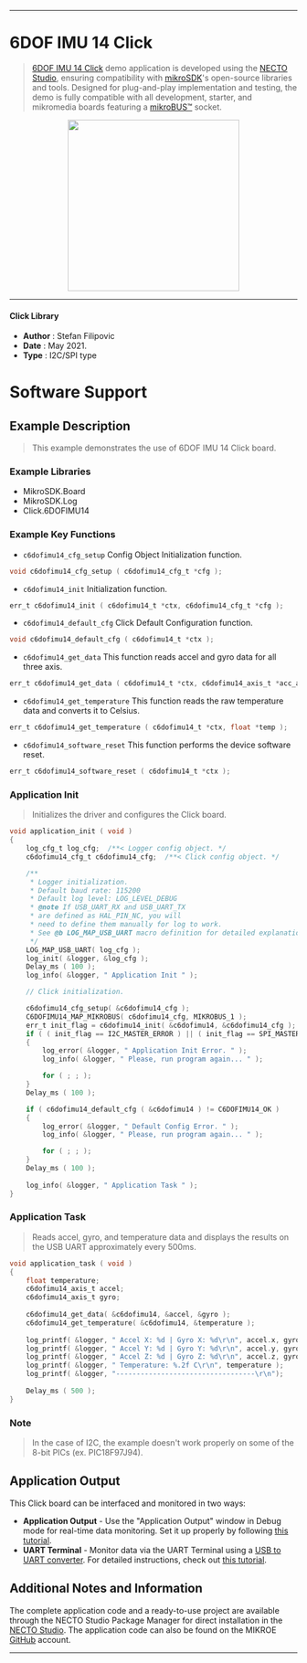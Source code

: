 
---
# 6DOF IMU 14 Click

> [6DOF IMU 14 Click](https://www.mikroe.com/?pid_product=MIKROE-4237) demo application is developed using
the [NECTO Studio](https://www.mikroe.com/necto), ensuring compatibility with [mikroSDK](https://www.mikroe.com/mikrosdk)'s
open-source libraries and tools. Designed for plug-and-play implementation and testing, the demo is fully compatible with
all development, starter, and mikromedia boards featuring a [mikroBUS&trade;](https://www.mikroe.com/mikrobus) socket.

<p align="center">
  <img src="https://www.mikroe.com/?pid_product=MIKROE-4237&image=1" height=300px>
</p>

---

#### Click Library

- **Author**        : Stefan Filipovic
- **Date**          : May 2021.
- **Type**          : I2C/SPI type

# Software Support

## Example Description

> This example demonstrates the use of 6DOF IMU 14 Click board.

### Example Libraries

- MikroSDK.Board
- MikroSDK.Log
- Click.6DOFIMU14

### Example Key Functions

- `c6dofimu14_cfg_setup` Config Object Initialization function.
```c
void c6dofimu14_cfg_setup ( c6dofimu14_cfg_t *cfg );
```

- `c6dofimu14_init` Initialization function.
```c
err_t c6dofimu14_init ( c6dofimu14_t *ctx, c6dofimu14_cfg_t *cfg );
```

- `c6dofimu14_default_cfg` Click Default Configuration function.
```c
void c6dofimu14_default_cfg ( c6dofimu14_t *ctx );
```

- `c6dofimu14_get_data` This function reads accel and gyro data for all three axis.
```c
err_t c6dofimu14_get_data ( c6dofimu14_t *ctx, c6dofimu14_axis_t *acc_axis, c6dofimu14_axis_t *gyro_axis );
```

- `c6dofimu14_get_temperature` This function reads the raw temperature data and converts it to Celsius.
```c
err_t c6dofimu14_get_temperature ( c6dofimu14_t *ctx, float *temp );
```

- `c6dofimu14_software_reset` This function performs the device software reset.
```c
err_t c6dofimu14_software_reset ( c6dofimu14_t *ctx );
```

### Application Init

> Initializes the driver and configures the Click board.

```c
void application_init ( void )
{
    log_cfg_t log_cfg;  /**< Logger config object. */
    c6dofimu14_cfg_t c6dofimu14_cfg;  /**< Click config object. */

    /** 
     * Logger initialization.
     * Default baud rate: 115200
     * Default log level: LOG_LEVEL_DEBUG
     * @note If USB_UART_RX and USB_UART_TX 
     * are defined as HAL_PIN_NC, you will 
     * need to define them manually for log to work. 
     * See @b LOG_MAP_USB_UART macro definition for detailed explanation.
     */
    LOG_MAP_USB_UART( log_cfg );
    log_init( &logger, &log_cfg );
    Delay_ms ( 100 );
    log_info( &logger, " Application Init " );

    // Click initialization.

    c6dofimu14_cfg_setup( &c6dofimu14_cfg );
    C6DOFIMU14_MAP_MIKROBUS( c6dofimu14_cfg, MIKROBUS_1 );
    err_t init_flag = c6dofimu14_init( &c6dofimu14, &c6dofimu14_cfg );
    if ( ( init_flag == I2C_MASTER_ERROR ) || ( init_flag == SPI_MASTER_ERROR ) ) 
    {
        log_error( &logger, " Application Init Error. " );
        log_info( &logger, " Please, run program again... " );

        for ( ; ; );
    }
    Delay_ms ( 100 );

    if ( c6dofimu14_default_cfg ( &c6dofimu14 ) != C6DOFIMU14_OK ) 
    {
        log_error( &logger, " Default Config Error. " );
        log_info( &logger, " Please, run program again... " );

        for ( ; ; );
    }
    Delay_ms ( 100 );
    
    log_info( &logger, " Application Task " );
}
```

### Application Task

> Reads accel, gyro, and temperature data and displays the results on the USB UART approximately every 500ms.

```c
void application_task ( void )
{
    float temperature;
    c6dofimu14_axis_t accel;
    c6dofimu14_axis_t gyro;
    
    c6dofimu14_get_data( &c6dofimu14, &accel, &gyro );
    c6dofimu14_get_temperature( &c6dofimu14, &temperature );
        
    log_printf( &logger, " Accel X: %d | Gyro X: %d\r\n", accel.x, gyro.x );
    log_printf( &logger, " Accel Y: %d | Gyro Y: %d\r\n", accel.y, gyro.y );
    log_printf( &logger, " Accel Z: %d | Gyro Z: %d\r\n", accel.z, gyro.z );
    log_printf( &logger, " Temperature: %.2f C\r\n", temperature );
    log_printf( &logger, "----------------------------------\r\n");
        
    Delay_ms ( 500 );
}
```

### Note

> In the case of I2C, the example doesn't work properly on some of the 8-bit PICs (ex. PIC18F97J94).

## Application Output

This Click board can be interfaced and monitored in two ways:
- **Application Output** - Use the "Application Output" window in Debug mode for real-time data monitoring.
Set it up properly by following [this tutorial](https://www.youtube.com/watch?v=ta5yyk1Woy4).
- **UART Terminal** - Monitor data via the UART Terminal using
a [USB to UART converter](https://www.mikroe.com/click/interface/usb?interface*=uart,uart). For detailed instructions,
check out [this tutorial](https://help.mikroe.com/necto/v2/Getting%20Started/Tools/UARTTerminalTool).

## Additional Notes and Information

The complete application code and a ready-to-use project are available through the NECTO Studio Package Manager for 
direct installation in the [NECTO Studio](https://www.mikroe.com/necto). The application code can also be found on
the MIKROE [GitHub](https://github.com/MikroElektronika/mikrosdk_click_v2) account.

---

